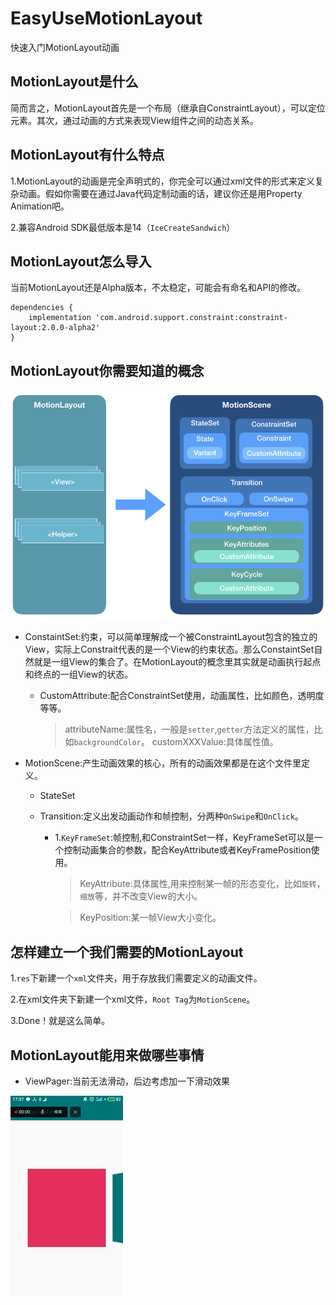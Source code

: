 # EasyUseMotionLayout
快速入门MotionLayout动画



## MotionLayout是什么

简而言之，MotionLayout首先是一个布局（继承自ConstraintLayout），可以定位元素。其次，通过动画的方式来表现View组件之间的动态关系。



## MotionLayout有什么特点

1.MotionLayout的动画是完全声明式的，你完全可以通过xml文件的形式来定义复杂动画。假如你需要在通过Java代码定制动画的话，建议你还是用Property Animation吧。

2.兼容Android SDK最低版本是14（`IceCreateSandwich`）



## MotionLayout怎么导入

当前MotionLayout还是Alpha版本，不太稳定，可能会有命名和API的修改。

```
dependencies {
    implementation 'com.android.support.constraint:constraint-layout:2.0.0-alpha2'
}
```



## MotionLayout你需要知道的概念

![MotionLayout结构](https://github.com/kaershushu/EasyUseMotionLayout/blob/HEAD/art/MotionLayout%E7%BB%93%E6%9E%84.png)

- ConstaintSet:约束，可以简单理解成一个被ConstraintLayout包含的独立的View，实际上Constrait代表的是一个View的约束状态。那么ConstaintSet自然就是一组View的集合了。在MotionLayout的概念里其实就是动画执行起点和终点的一组View的状态。
  
    * CustomAttribute:配合ConstraintSet使用，动画属性，比如颜色，透明度等等。
        
        > attributeName:属性名，一般是`setter`,`getter`方法定义的属性，比如`backgroundColor`。
        > customXXXValue:具体属性值。
  
- MotionScene:产生动画效果的核心，所有的动画效果都是在这个文件里定义。

  - StateSet
  
  - Transition:定义出发动画动作和帧控制，分两种`OnSwipe`和`OnClick`。
  
    * 1.`KeyFrameSet`:帧控制,和ConstraintSet一样，KeyFrameSet可以是一个控制动画集合的参数，配合KeyAttribute或者KeyFramePosition使用。
        
       > KeyAttribute:具体属性,用来控制某一帧的形态变化，比如`旋转`，`缩放`等，并不改变View的大小。
         
       > KeyPosition:某一帧View大小变化。



## 怎样建立一个我们需要的MotionLayout

1.`res`下新建一个`xml`文件夹，用于存放我们需要定义的动画文件。

2.在xml文件夹下新建一个xml文件，`Root Tag`为`MotionScene`。

3.Done！就是这么简单。

## MotionLayout能用来做哪些事情

* ViewPager:当前无法滑动，后边考虑加一下滑动效果

![ViewPager效果](https://github.com/kaershushu/EasyUseMotionLayout/blob/HEAD/art/viewpager.gif)











